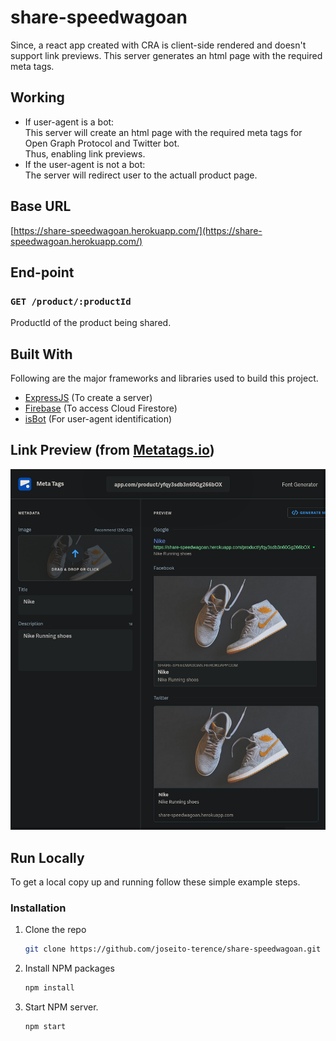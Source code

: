 # share-speedwagoan

Since, a react app created with CRA is client-side rendered and doesn't support link previews. This server generates an html page with the required meta tags.

## Working
* If user-agent is a bot:\
This server will create an html page with the required meta tags for Open Graph Protocol and Twitter bot.\
Thus, enabling link previews. 
* If the user-agent is not a bot:\
The server will redirect user to the actuall product page.

## Base URL
[https://share-speedwagoan.herokuapp.com/](https://share-speedwagoan.herokuapp.com/)

## End-point
### `GET /product/:productId`

ProductId of the product being shared.

## Built With

Following are the major frameworks and libraries used to build this project.
* [ExpressJS](https://expressjs.com/) (To create a server)
* [Firebase](https://firebase.google.com/) (To access Cloud Firestore)
* [isBot](https://www.npmjs.com/package/isbot?activeTab=readme) (For user-agent identification)


## Link Preview (from [Metatags.io](https://metatags.io/))
![Link Previews from Metatags.io](./screenshots/link_previews_metatags_io.png)

## Run Locally

To get a local copy up and running follow these simple example steps.

### Installation

1. Clone the repo
   ```sh
   git clone https://github.com/joseito-terence/share-speedwagoan.git
   ```
2. Install NPM packages
   ```sh
   npm install
   ```
3. Start NPM server.
   ```sh
   npm start
   ```

